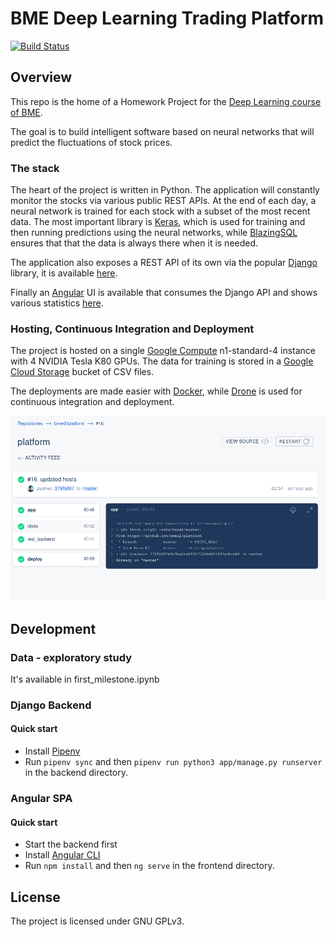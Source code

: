 # BME Deep Learning Trading Platform

[![Build Status](https://cicd.bmedl.soothingblue.space/api/badges/bmedl/platform/status.svg)](https://cicd.bmedl.soothingblue.space/bmedl/platform)

## Overview

This repo is the home of a Homework Project for the [Deep Learning course of BME](http://smartlab.tmit.bme.hu/oktatas-deep-learning-nagy-hazi). 

The goal is to build intelligent software based on neural networks that will predict the fluctuations of stock prices.

### The stack

The heart of the project is written in Python. The application will constantly monitor the stocks via various public REST APIs. At the end of each day, a neural network is trained for each stock with a subset of the most recent data.
The most important library is [Keras](https://keras.io/), which is used for training and then running predictions using the neural networks, while [BlazingSQL](https://blazingsql.com/) ensures that that the data is always there when it is needed.

The application also exposes a REST API of its own via the popular [Django](https://www.djangoproject.com/) library, it is available [here](https://api.bmedl.soothingblue.space).

Finally an [Angular](https://angular.io/) UI is available that consumes the Django API and shows various statistics [here](https://app.bmedl.soothingblue.space).

### Hosting, Continuous Integration and Deployment

The project is hosted on a single [Google Compute](https://cloud.google.com/compute/) n1-standard-4 instance with 4 NVIDIA Tesla K80 GPUs. The data for training is stored in a [Google Cloud Storage](https://cloud.google.com/storage/) bucket of CSV files.

The deployments are made easier with [Docker](https://docker.com), while [Drone](https://drone.io) is used for continuous integration and deployment.

![Drone Pipelines](/assets/drone.png?raw=true "Drone Pipeline")

## Development

### Data - exploratory study
It's available in first_milestone.ipynb

### Django Backend

#### Quick start

- Install [Pipenv](https://docs.pipenv.org/en/latest/install/#installing-pipenv)
- Run `pipenv sync` and then `pipenv run python3 app/manage.py runserver` in the backend directory.

### Angular SPA

#### Quick start

- Start the backend first
- Install [Angular CLI](https://cli.angular.io/)
- Run `npm install` and then `ng serve` in the frontend directory.

## License

The project is licensed under GNU GPLv3.
